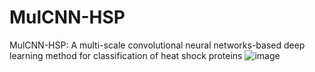 # MulCNN-HSP
MulCNN-HSP: A multi-scale convolutional neural networks-based deep learning method for classification of heat shock proteins 
![image](https://github.com/GreatChenLab/MulCNN-HSP/assets/90399926/ebf33216-7b13-4434-90d2-93e03586fedc)
